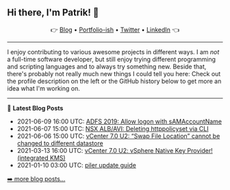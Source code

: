 ## Hi there, I'm Patrik! 👋

<p align="center">
    👉
    <a href="https://patrik.kernstock.net">Blog</a> •
    <a href="https://patrik.kernstock.io">Portfolio-ish</a> •
    <a href="https://twitter.com/Patschi95">Twitter</a> •
    <a href="https://www.linkedin.com/in/pkernstock/">LinkedIn</a>
    👈
</p> 

---

I enjoy contributing to various awesome projects in different ways. I am *not* a full-time software developer, but still enjoy trying different programming and scripting languages and to always try something new. Beside that, there's probably not really much new things I could tell you here: Check out the profile description on the left or the GitHub history below to get more an idea what I'm working on.

---

📕 **Latest Blog Posts**
- 2021-06-09 16:00 UTC: <a href="https://patrik.kernstock.net/2021/06/adfs-2019-allow-logon-with-samaccountname/" target="_blank">ADFS 2019: Allow logon with sAMAccountName</a>
- 2021-06-07 15:00 UTC: <a href="https://patrik.kernstock.net/2021/06/nsx-alb-avi-deleting-httppolicyset-via-cli/" target="_blank">NSX ALB/AVI: Deleting httppolicyset via CLI</a>
- 2021-06-06 15:00 UTC: <a href="https://patrik.kernstock.net/2021/06/vcenter-7-0-u2-swap-file-location-cannot-be-changed-to-different-datastore/" target="_blank">vCenter 7.0 U2: “Swap File Location” cannot be changed to different datastore</a>
- 2021-03-13 16:00 UTC: <a href="https://patrik.kernstock.net/2021/03/vcenter-7-0-u2-vsphere-native-key-provider-integrated-kms/" target="_blank">vCenter 7.0 U2: vSphere Native Key Provider! (integrated KMS)</a>
- 2021-01-10 03:00 UTC: <a href="https://patrik.kernstock.net/2021/01/piler-update-guide/" target="_blank">piler update guide</a>

[➡️ more blog posts...](https://patrik.kernstock.net)

